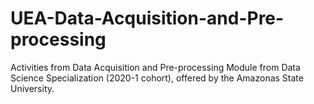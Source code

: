 # UEA-Data-Acquisition-and-Pre-processing
Activities from Data Acquisition and Pre-processing Module from Data Science Specialization (2020-1 cohort), offered by the Amazonas State University.
